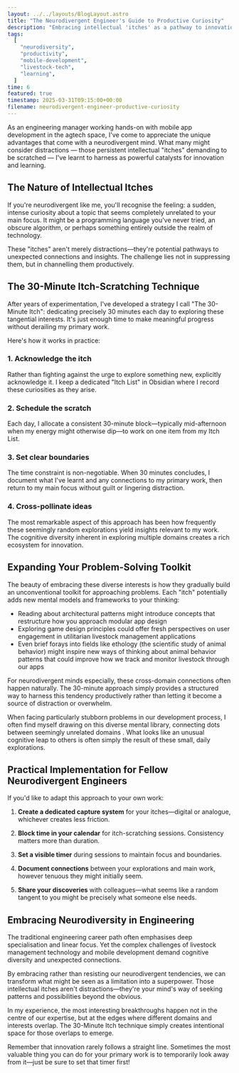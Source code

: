 ```yaml
---
layout: ../../layouts/BlogLayout.astro
title: "The Neurodivergent Engineer's Guide to Productive Curiosity"
description: "Embracing intellectual 'itches' as a pathway to innovation in mobile development"
tags:
  [
    "neurodiversity",
    "productivity",
    "mobile-development",
    "livestock-tech",
    "learning",
  ]
time: 6
featured: true
timestamp: 2025-03-31T09:15:00+00:00
filename: neurodivergent-engineer-productive-curiosity
---
```


As an engineering manager working hands-on with mobile app development in the agtech space, I've come to appreciate the unique advantages that come with a neurodivergent mind. What many might consider distractions — those persistent intellectual "itches" demanding to be scratched — I've learnt to harness as powerful catalysts for innovation and learning.

## The Nature of Intellectual Itches

If you're neurodivergent like me, you'll recognise the feeling: a sudden, intense curiosity about a topic that seems completely unrelated to your main focus. It might be a programming language you've never tried, an obscure algorithm, or perhaps something entirely outside the realm of technology.

These "itches" aren't merely distractions—they're potential pathways to unexpected connections and insights. The challenge lies not in suppressing them, but in channelling them productively.

## The 30-Minute Itch-Scratching Technique

After years of experimentation, I've developed a strategy I call "The 30-Minute Itch": dedicating precisely 30 minutes each day to exploring these tangential interests. It's just enough time to make meaningful progress without derailing my primary work.

Here's how it works in practice:

### 1. Acknowledge the itch

Rather than fighting against the urge to explore something new, explicitly acknowledge it. I keep a dedicated "Itch List" in Obsidian where I record these curiosities as they arise.

### 2. Schedule the scratch

Each day, I allocate a consistent 30-minute block—typically mid-afternoon when my energy might otherwise dip—to work on one item from my Itch List.

### 3. Set clear boundaries

The time constraint is non-negotiable. When 30 minutes concludes, I document what I've learnt and any connections to my primary work, then return to my main focus without guilt or lingering distraction.

### 4. Cross-pollinate ideas

The most remarkable aspect of this approach has been how frequently these seemingly random explorations yield insights relevant to my work. The cognitive diversity inherent in exploring multiple domains creates a rich ecosystem for innovation.

## Expanding Your Problem-Solving Toolkit

The beauty of embracing these diverse interests is how they gradually build an unconventional toolkit for approaching problems. Each "itch" potentially adds new mental models and frameworks to your thinking:

- Reading about architectural patterns might introduce concepts that restructure how you approach modular app design
- Exploring game design principles could offer fresh perspectives on user engagement in utilitarian livestock management applications
- Even brief forays into fields like ethology (the scientific study of animal behavior) might inspire new ways of thinking about animal behavior patterns that could improve how we track and monitor livestock through our apps

For neurodivergent minds especially, these cross-domain connections often happen naturally. The 30-minute approach simply provides a structured way to harness this tendency productively rather than letting it become a source of distraction or overwhelm.

When facing particularly stubborn problems in our development process, I often find myself drawing on this diverse mental library, connecting dots between seemingly unrelated domains . What looks like an unusual cognitive leap to others is often simply the result of these small, daily explorations.

## Practical Implementation for Fellow Neurodivergent Engineers

If you'd like to adapt this approach to your own work:

1. **Create a dedicated capture system** for your itches—digital or analogue, whichever creates less friction.

2. **Block time in your calendar** for itch-scratching sessions. Consistency matters more than duration.

3. **Set a visible timer** during sessions to maintain focus and boundaries.

4. **Document connections** between your explorations and main work, however tenuous they might initially seem.

5. **Share your discoveries** with colleagues—what seems like a random tangent to you might be precisely what someone else needs.

## Embracing Neurodiversity in Engineering

The traditional engineering career path often emphasises deep specialisation and linear focus. Yet the complex challenges of livestock management technology and mobile development demand cognitive diversity and unexpected connections.

By embracing rather than resisting our neurodivergent tendencies, we can transform what might be seen as a limitation into a superpower. Those intellectual itches aren't distractions—they're your mind's way of seeking patterns and possibilities beyond the obvious.

In my experience, the most interesting breakthroughs happen not in the centre of our expertise, but at the edges where different domains and interests overlap. The 30-Minute Itch technique simply creates intentional space for those overlaps to emerge.

Remember that innovation rarely follows a straight line. Sometimes the most valuable thing you can do for your primary work is to temporarily look away from it—just be sure to set that timer first!
